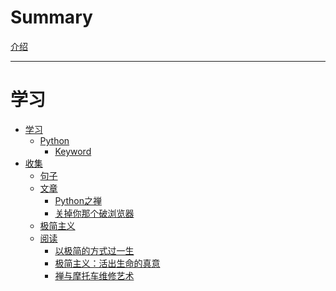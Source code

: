 # Summary

[介绍](./介绍.md)

---

# 学习

- [学习]()
  - [Python]()
    - [Keyword](./学习/Python/关键字.md)
- [收集]()
  - [句子]()
  - [文章]()
    - [Python之禅](./收集/文章/Python之禅.md)
    - [关掉你那个破浏览器](./收集/文章/关掉你那个破浏览器.md)
  - [极简主义]()
  - [阅读]()
    - [以极简的方式过一生](./收集/阅读/以极简的方式过一生.md)
    - [极简主义：活出生命的真意](./收集/阅读/极简主义：活出生命的真意.md)
    - [禅与摩托车维修艺术](./收集/阅读/禅与摩托车维修艺术.md)
    

  
  
